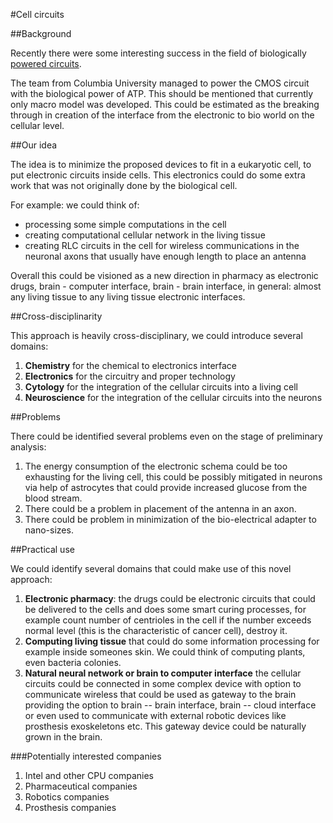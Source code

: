 #Cell circuits

##Background

Recently there were some interesting success in the field of biologically [powered circuits](http://www.nature.com/ncomms/2015/151207/ncomms10070/pdf/ncomms10070.pdf).

The team from Columbia University managed to power the CMOS circuit with the biological power
of ATP. This should be mentioned that currently only macro model was developed.
This could be estimated as the breaking through in creation of the interface from
the electronic to bio world on the cellular level.

##Our idea

The idea is to minimize the proposed devices to  fit in a eukaryotic cell, to put
electronic circuits inside cells. This electronics could do some extra work that was not originally
done by the biological cell.

For example: we could think of:
- processing some simple computations in the cell
- creating computational cellular network in the living tissue
- creating RLC circuits in the cell for wireless communications in the neuronal axons that usually have enough
length to place an antenna

Overall this could be visioned as a new direction in pharmacy as electronic drugs,
brain - computer interface, brain - brain interface, in general: almost any living tissue
to any living tissue electronic interfaces.

##Cross-disciplinarity

This approach is heavily cross-disciplinary, we could introduce several domains:

1. **Chemistry** for the chemical to electronics interface
1. **Electronics** for the circuitry and proper technology
1. **Cytology** for the integration of the cellular circuits into a living cell
1. **Neuroscience** for the integration of the cellular circuits into the neurons

##Problems

There could be identified several problems even on the stage of preliminary analysis:

1. The energy consumption of the electronic schema could be too exhausting for the living cell, this could be possibly mitigated in neurons via help of astrocytes that could provide increased glucose from the blood stream.
1. There could be a problem in placement of the antenna in an axon.
1. There could be problem in minimization of the bio-electrical adapter to nano-sizes. 


##Practical use

We could identify several domains that could make use of this novel approach:

1. **Electronic pharmacy**: the drugs could be electronic circuits that could be delivered to the cells and does some smart curing processes, for example count number of centrioles in the cell if the number exceeds normal level (this is the characteristic of cancer cell), destroy it.
1. **Computing living tissue** that could do some information processing for example inside someones skin. We could think of computing plants, even bacteria colonies.
1. **Natural neural network or brain to computer interface** the cellular circuits could be connected in some complex device with option to communicate wireless that could be used as gateway to the brain providing the option to brain -- brain interface, brain -- cloud interface or even used to communicate with external robotic devices like prosthesis exoskeletons etc. This gateway device could be naturally grown in the brain.

###Potentially interested companies

1. Intel and other CPU companies
1. Pharmaceutical companies
1. Robotics companies
1. Prosthesis companies
